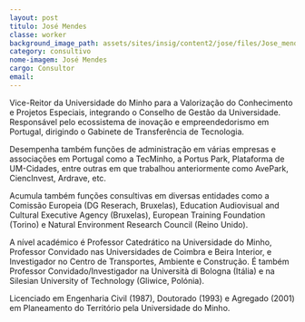 ```yaml
---
layout: post
titulo: José Mendes
classe: worker
background_image_path: assets/sites/insig/content2/jose/files/Jose_mendes77a3.jpg
category: consultivo
nome-imagem: José Mendes
cargo: Consultor
email: 
---
```


Vice-Reitor da Universidade do Minho para a Valorização do Conhecimento e Projetos Especiais, integrando o Conselho de Gestão da Universidade. Responsável pelo ecossistema de inovação e empreendedorismo em Portugal, dirigindo o Gabinete de Transferência de Tecnologia.

Desempenha também funções de administração em várias empresas e associações em Portugal como a TecMinho, a Portus Park, Plataforma de UM-Cidades, entre outras em que trabalhou anteriormente como AvePark, CiencInvest, Ardrave, etc.

Acumula também funções consultivas em diversas entidades como a Comissão Europeia (DG Reserach, Bruxelas), Education Audiovisual and Cultural Executive Agency (Bruxelas), European Training Foundation (Torino) e Natural Environment Research Council (Reino Unido).

A nível académico é Professor Catedrático na Universidade do Minho, Professor Convidado nas Universidades de Coimbra e Beira Interior, e Investigador no Centro de Transportes, Ambiente e Construção. É também Professor Convidado/Investigador na Università di Bologna (Itália) e na Silesian University of Technology (Gliwice, Polónia).

Licenciado em Engenharia Civil (1987), Doutorado (1993) e Agregado (2001) em Planeamento do Território pela Universidade do Minho.